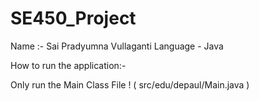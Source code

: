 # SE450_Project

Name :- Sai Pradyumna Vullaganti
Language - Java

How to run the application:-

Only run the Main Class File ! ( src/edu/depaul/Main.java )
